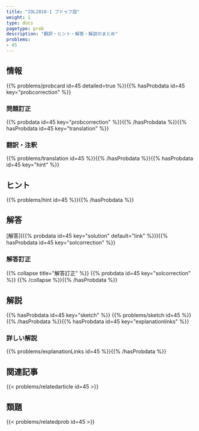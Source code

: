 ```yaml
---
title: "IOL2010-1 ブドゥフ語"
weight: 1
type: docs
pagetype: prob
description: "翻訳・ヒント・解答・解説のまとめ"
problems: 
- 45
---
```


## 情報

{{% problems/probcard id=45 detailed=true %}}{{% hasProbdata id=45 key="probcorrection" %}}

### 問題訂正

{{% probdata id=45 key="probcorrection" %}}{{% /hasProbdata %}}{{% hasProbdata id=45 key="translation" %}}

### 翻訳・注釈

{{% problems/translation id=45 %}}{{% /hasProbdata %}}{{% hasProbdata id=45 key="hint" %}}

## ヒント

{{% problems/hint id=45 %}}{{% /hasProbdata %}}

## 解答

[解答]({{% probdata id=45 key="solution" default="link" %}}){{% hasProbdata id=45 key="solcorrection" %}}

### 解答訂正

{{% collapse title="解答訂正" %}}
{{% probdata id=45 key="solcorrection" %}}
{{% /collapse %}}{{% /hasProbdata %}}

## 解説

{{% hasProbdata id=45 key="sketch" %}}
{{% problems/sketch id=45 %}}
{{% /hasProbdata %}}{{% hasProbdata id=45 key="explanationlinks" %}}

### 詳しい解説

{{% problems/explanationLinks id=45 %}}{{% /hasProbdata %}}

## 関連記事

{{< problems/relatedarticle id=45 >}}

## 類題

{{< problems/relatedprob id=45 >}}

